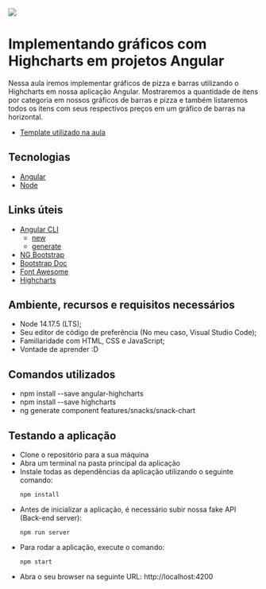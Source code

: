 <img src="https://storage.googleapis.com/golden-wind/experts-club/capa-github.svg" />

# Implementando gráficos com Highcharts em projetos Angular

Nessa aula iremos implementar gráficos de pizza e barras utilizando o Highcharts em nossa aplicação Angular. Mostraremos a quantidade de itens por categoria em nossos gráficos de barras e pizza e também listaremos todos os itens com seus respectivos preços em um gráfico de barras na horizontal.

- [Template utilizado na aula](https://github.com/rocketseat-experts-club)

## Tecnologias

- [Angular](https://angular.io/)
- [Node](https://nodejs.org/en/)

## Links úteis

- [Angular CLI](https://angular.io/cli)
    - [new](https://angular.io/cli/new)
    - [generate](https://angular.io/cli/generate)
- [NG Bootstrap](https://ng-bootstrap.github.io/#/home)
- [Bootstrap Doc](https://getbootstrap.com/docs/4.6/components/alerts/)
- [Font Awesome](https://fontawesome.com)
- [Highcharts](https://www.highcharts.com/demo)

## Ambiente, recursos e requisitos necessários

- Node 14.17.5 (LTS);
- Seu editor de código de preferência (No meu caso, Visual Studio Code);
- Familiaridade com HTML, CSS e JavaScript;
- Vontade de aprender :D

## Comandos utilizados
- npm install --save angular-highcharts
- npm install --save highcharts
- ng generate component features/snacks/snack-chart

## Testando a aplicação
- Clone o repositório para a sua máquina
- Abra um terminal na pasta principal da aplicação
- Instale todas as dependências da aplicação utilizando o seguinte comando:
    ```
    npm install
    ```
- Antes de inicializar a aplicação, é necessário subir nossa fake API (Back-end server):
    ```
    npm run server
    ```
- Para rodar a aplicação, execute o comando:
    ```
    npm start
    ```
- Abra o seu browser na seguinte URL: http://localhost:4200

